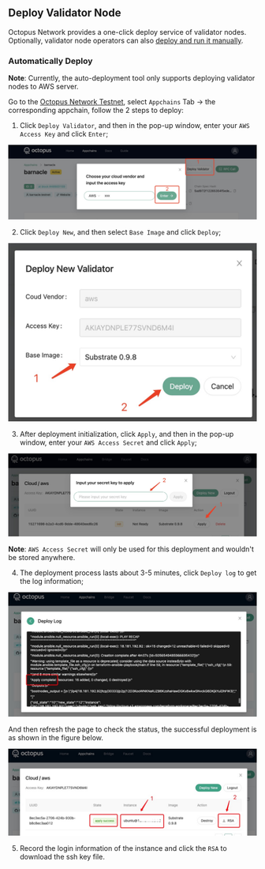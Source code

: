 ## Deploy Validator Node

Octopus Network provides a one-click deploy service of validator nodes. Optionally, validator node operators can also [deploy and run it manually](./validator-deploy-manually.md).

### Automatically Deploy

**Note**: Currently, the auto-deployment tool only supports deploying validator nodes to AWS server.

Go to the [Octopus Network Testnet](https://testnet.oct.network/), select `Appchains` Tab ->  the corresponding appchain, follow the 2 steps to deploy:

1. Click `Deploy Validator`, and then in the pop-up window, enter your `AWS Access Key` and click `Enter`;

![deploy validator](../maintain/validator_deploy.jpg)

2. Click `Deploy New`, and then select `Base Image` and click `Deploy`;

![deploy new](../maintain/validator_deploy_new.jpg)

3. After deployment initialization, click `Apply`, and then in the pop-up window, enter your `AWS Access Secret` and click `Apply`;

![deploy apply](../maintain/validator_deploy_apply.jpg)

**Note**: `AWS Access Secret` will only be used for this deployment and wouldn't be stored anywhere.

4. The deployment process lasts about 3-5 minutes, click `Deploy log` to get the log information;

![deploy log](../maintain/validator_deploy_log.jpg)

And then refresh the page to check the status, the successful deployment is as shown in the figure below.

![deploy success](../maintain/validator_deploy_success.jpg)

5. Record the login information of the instance and click the `RSA` to download the ssh key file.